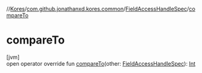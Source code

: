 //[Kores](../../../index.md)/[com.github.jonathanxd.kores.common](../index.md)/[FieldAccessHandleSpec](index.md)/[compareTo](compare-to.md)

# compareTo

[jvm]\
open operator override fun [compareTo](compare-to.md)(other: [FieldAccessHandleSpec](index.md)): [Int](https://kotlinlang.org/api/latest/jvm/stdlib/kotlin/-int/index.html)
